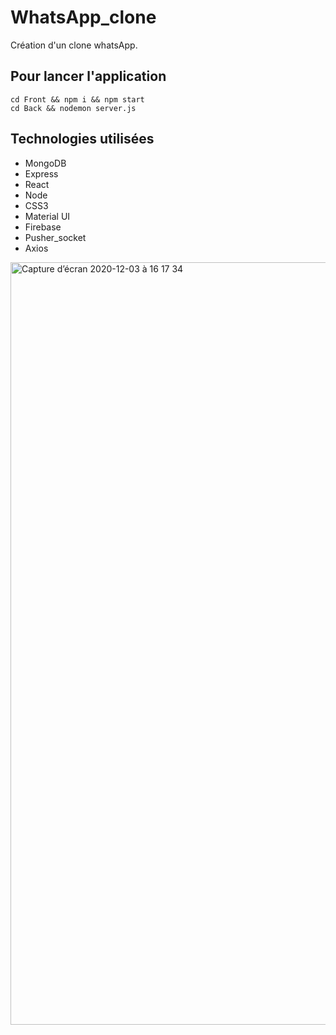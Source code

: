 # WhatsApp_clone
Création d'un clone whatsApp.

## Pour lancer l'application
`cd Front && npm i && npm start`  
`cd Back && nodemon server.js ` 

## Technologies utilisées
* MongoDB
* Express
* React
* Node
* CSS3
* Material UI
* Firebase
* Pusher_socket
* Axios

<img width="1220" alt="Capture d’écran 2020-12-03 à 16 17 34" src="https://user-images.githubusercontent.com/57210516/101048706-23a5fa00-3583-11eb-9f2a-29fa95910cce.png">
